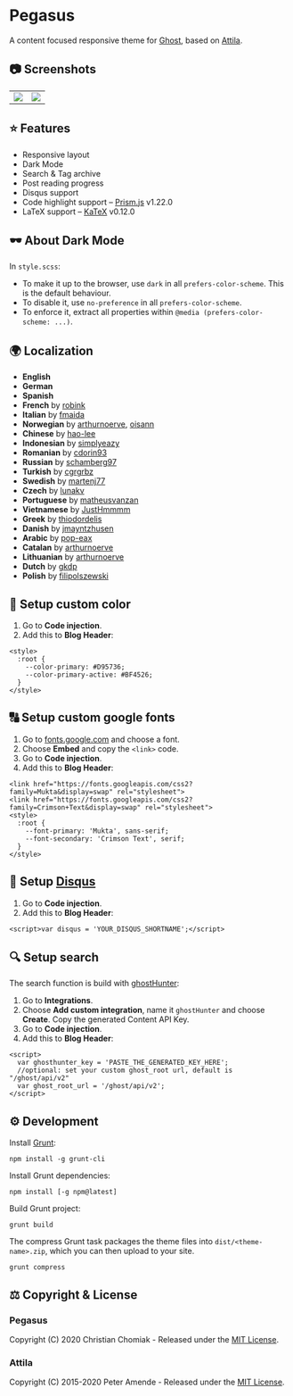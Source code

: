 # Pegasus

A content focused responsive theme for [Ghost](https://github.com/tryghost/ghost/), based on [Attila](https://github.com/zutrinken/attila).

## 📷 Screenshots

<table>
<tr>
<td valign="top">
<img src="https://raw.githubusercontent.com/christianchomiak/pegasus/master/src/screenshot-desktop.jpg" />
</td>
<td valign="top">
<img src="https://raw.githubusercontent.com/christianchomiak/pegasus/master/src/screenshot-mobile.jpg" />
</td>
</tr>
</table>

## ⭐️ Features

* Responsive layout
* Dark Mode
* Search & Tag archive
* Post reading progress
* Disqus support
* Code highlight support – [Prism.js](https://prismjs.com/) v1.22.0
* LaTeX support – [KaTeX](https://katex.org/) v0.12.0

## 🕶 About **Dark Mode**

In `style.scss`:
  * To make it up to the browser, use `dark` in all `prefers-color-scheme`. This is the default behaviour.
  * To disable it, use `no-preference` in all `prefers-color-scheme`.
  * To enforce it, extract all properties within `@media (prefers-color-scheme: ...)`.

## 🌍 Localization

* __English__
* __German__
* __Spanish__
* __French__ by [robink](https://github.com/robink)
* __Italian__ by [fmaida](https://github.com/fmaida)
* __Norwegian__ by [arthurnoerve](https://github.com/arthurnoerve), [oisann](https://github.com/oisann)
* __Chinese__ by [hao-lee](https://github.com/hao-lee)
* __Indonesian__ by [simplyeazy](https://github.com/simplyeazy)
* __Romanian__ by [cdorin93](https://github.com/cdorin93)
* __Russian__ by [schamberg97](https://github.com/schamberg97)
* __Turkish__ by [cgrgrbz](https://github.com/cgrgrbz)
* __Swedish__ by [martenj77](https://github.com/martenj77)
* __Czech__ by [lunakv](https://github.com/lunakv)
* __Portuguese__ by [matheusvanzan](https://github.com/matheusvanzan)
* __Vietnamese__ by [JustHmmmm](https://github.com/justhmmmm)
* __Greek__ by [thiodordelis](https://github.com/thiodordelis)
* __Danish__ by [jmayntzhusen](https://github.com/jmayntzhusen)
* __Arabic__ by [pop-eax](https://github.com/pop-eax)
* __Catalan__ by [arthurnoerve](https://github.com/arthurnoerve)
* __Lithuanian__ by [arthurnoerve](https://github.com/arthurnoerve)
* __Dutch__ by [gkdp](https://github.com/gkdp)
* __Polish__ by [filipolszewski](https://github.com/filipolszewski)

## 🎨 Setup custom color

1. Go to __Code injection__.  
2. Add this to __Blog Header__:  
````
<style>
  :root {
    --color-primary: #D95736;
    --color-primary-active: #BF4526;
  }
</style>
````

## 🔠 Setup custom google fonts

1. Go to [fonts.google.com](https://fonts.google.com/) and choose a font.
2. Choose __Embed__ and copy the `<link>` code.
3. Go to __Code injection__.  
4. Add this to __Blog Header__:  
````
<link href="https://fonts.googleapis.com/css2?family=Mukta&display=swap" rel="stylesheet">
<link href="https://fonts.googleapis.com/css2?family=Crimson+Text&display=swap" rel="stylesheet">
<style>
  :root {
    --font-primary: 'Mukta', sans-serif;
    --font-secondary: 'Crimson Text', serif;
  }
</style>
````

## 💬 Setup [Disqus](https://disqus.com/)

1. Go to __Code injection__.
2. Add this to __Blog Header__:
````
<script>var disqus = 'YOUR_DISQUS_SHORTNAME';</script>
````

## 🔍 Setup search

The search function is build with [ghostHunter](https://github.com/jamalneufeld/ghostHunter):

1. Go to __Integrations__.  
2. Choose __Add custom integration__, name it `ghostHunter` and choose __Create__. Copy the generated Content API Key.  
3. Go to __Code injection__.  
4. Add this to __Blog Header__:  
````
<script>
  var ghosthunter_key = 'PASTE_THE_GENERATED_KEY_HERE';
  //optional: set your custom ghost_root url, default is "/ghost/api/v2"
  var ghost_root_url = '/ghost/api/v2';
</script>
````
## ⚙️ Development

Install [Grunt](https://gruntjs.com/getting-started/):

	npm install -g grunt-cli

Install Grunt dependencies:

	npm install [-g npm@latest]

Build Grunt project:

	grunt build

The compress Grunt task packages the theme files into `dist/<theme-name>.zip`, which you can then upload to your site.

	grunt compress

## ⚖️ Copyright & License

### Pegasus
Copyright (C) 2020 Christian Chomiak - Released under the [MIT License](https://github.com/christianchomiak/pegasus/blob/master/LICENSE).

### Attila
Copyright (C) 2015-2020 Peter Amende - Released under the [MIT License](https://github.com/zutrinken/attila/blob/master/LICENSE).
